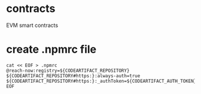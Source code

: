 # contracts
EVM smart contracts

# create .npmrc file
```
cat << EOF > .npmrc
@reach-now:registry=${CODEARTIFACT_REPOSITORY}
${CODEARTIFACT_REPOSITORY#https:}:always-auth=true
${CODEARTIFACT_REPOSITORY#https:}:_authToken=${CODEARTIFACT_AUTH_TOKEN}
EOF
```
